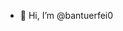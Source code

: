 - 👋 Hi, I’m @bantuerfei0

<!---
bantuerfei0/bantuerfei0 is a ✨ special ✨ repository because its `README.md` (this file) appears on your GitHub profile.
You can click the Preview link to take a look at your changes.
--->
